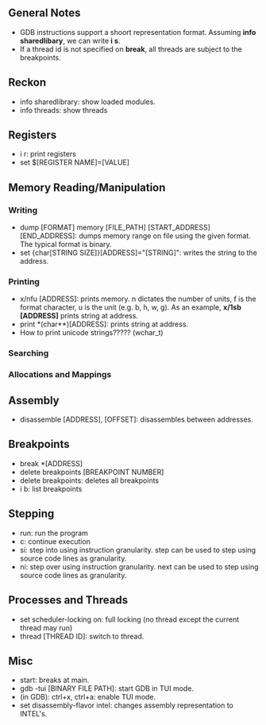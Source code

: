 ## General Notes
* GDB instructions support a shoort representation format. Assuming **info sharedlibary**, we can write **i s**.
* If a thread id is not specified on **break**, all threads are subject to the breakpoints.




## Reckon
* info sharedlibrary: show loaded modules.
* info threads: show threads

## Registers
* i r: print registers
* set $[REGISTER NAME]=[VALUE]

## Memory Reading/Manipulation


### Writing
* dump [FORMAT] memory [FILE_PATH] [START_ADDRESS] [END_ADDRESS]: dumps memory range on file using the given format. The typical format is binary.
* set {char[STRING SIZE]}[ADDRESS]="[STRING]": writes the string to the address. 

### Printing
* x/nfu [ADDRESS]: prints memory. n dictates the number of units, f is the format character, u is the unit (e.g. b, h, w, g). As an example, **x/1sb [ADDRESS]** prints string at address.
* print \*(char\*\*)[ADDRESS]: prints string at address.
* How to print unicode strings????? (wchar_t)
### Searching


### Allocations and Mappings



## Assembly
* disassemble [ADDRESS], [OFFSET]: disassembles between addresses.

## Breakpoints
* break \*[ADDRESS]
* delete breakpoints [BREAKPOINT NUMBER]
* delete breakpoints: deletes all breakpoints
* i b: list breakpoints

## Stepping
* run: run the program
* c: continue execution
* si: step into using instruction granularity. step can be used to step using source code lines as granularity.
* ni: step over using instruction granularity. next can be used to step using source code lines as granularity.



## Processes and Threads
* set scheduler-locking on: full locking (no thread except the current thread may run)
* thread [THREAD ID]: switch to thread.

## Misc
* start: breaks at main.
* gdb -tui [BINARY FILE PATH]: start GDB in TUI mode.
* (in GDB): ctrl+x, ctrl+a: enable TUI mode.
* set disassembly-flavor intel: changes assembly representation to INTEL's.











